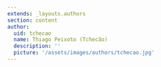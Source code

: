 ```yaml
---
extends: _layouts.authors
section: content
author:
  uid: tchecao
  name: Thiago Peixoto (Tchecão)
  description: ''
  picture: '/assets/images/authors/tchecao.jpg'
---
```

